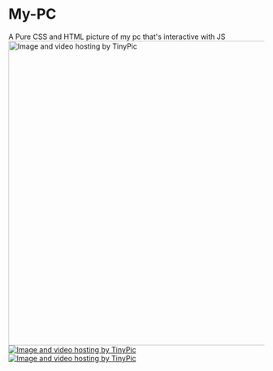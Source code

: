 # My-PC


A Pure CSS and HTML picture of my pc that's interactive with JS
<img src="http://i65.tinypic.com/123m5gx.jpg" border="0" style="width:600; height: 600px;" alt="Image and video hosting by TinyPic"></a>
<a href="http://tinypic.com?ref=11rfapt" target="_blank"><img src="http://i68.tinypic.com/11rfapt.png" border="0" alt="Image and video hosting by TinyPic">
<a href="http://tinypic.com?ref=2qnphyu" target="_blank"><img src="http://i66.tinypic.com/2qnphyu.png" border="0" alt="Image and video hosting by TinyPic"></a>

